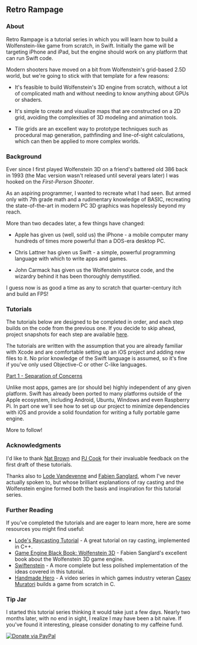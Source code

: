 ## Retro Rampage

### About

Retro Rampage is a tutorial series in which you will learn how to build a Wolfenstein-like game from scratch, in Swift. Initially the game will be targeting iPhone and iPad, but the engine should work on any platform that can run Swift code.

Modern shooters have moved on a bit from Wolfenstein's grid-based 2.5D world, but we're going to stick with that template for a few reasons:

* It's feasible to build Wolfenstein's 3D engine from scratch, without a lot of complicated math and without needing to know anything about GPUs or shaders.

* It's simple to create and visualize maps that are constructed on a 2D grid, avoiding the complexities of 3D modeling and animation tools.

* Tile grids are an excellent way to prototype techniques such as procedural map generation, pathfinding and line-of-sight calculations, which can then be applied to more complex worlds.

### Background

Ever since I first played Wolfenstein 3D on a friend's battered old 386 back in 1993 (the Mac version wasn't released until several years later) I was hooked on the *First-Person Shooter*.

As an aspiring programmer, I wanted to recreate what I had seen. But armed only with 7th grade math and a rudimentary knowledge of BASIC, recreating the state-of-the-art in modern PC 3D graphics was hopelessly beyond my reach.

More than two decades later, a few things have changed:

* Apple has given us (well, sold us) the iPhone - a mobile computer many hundreds of times more powerful than a DOS-era desktop PC.

* Chris Lattner has given us Swift - a simple, powerful programming language with which to write apps and games.

* John Carmack has given us the Wolfenstein source code, and the wizardry behind it has been thoroughly demystified.

I guess now is as good a time as any to scratch that quarter-century itch and build an FPS!

### Tutorials

The tutorials below are designed to be completed in order, and each step builds on the code from the previous one. If you decide to skip ahead, project snapshots for each step are available [here](https://github.com/nicklockwood/RetroRampage/releases).

The tutorials are written with the assumption that you are already familiar with Xcode and are comfortable setting up an iOS project and adding new files to it. No prior knowledge of the Swift language is assumed, so it's fine if you've only used Objective-C or other C-like languages.

[Part 1 - Separation of Concerns](Tutorial/Part1.md)

Unlike most apps, games are (or should be) highly independent of any given platform. Swift has already been ported to many platforms outside of the Apple ecosystem, including Android, Ubuntu, Windows and even Raspberry Pi. In part one we'll see how to set up our project to minimize dependencies with iOS and provide a solid foundation for writing a fully portable game engine.

More to follow!

### Acknowledgments

I'd like to thank [Nat Brown](https://github.com/natbro) and [PJ Cook](https://github.com/pjcook) for their invaluable feedback on the first draft of these tutorials.

Thanks also to [Lode Vandevenne](https://github.com/lvandeve) and [Fabien Sanglard](https://github.com/fabiensanglard/), whom I've never actually spoken to, but whose brilliant explanations of ray casting and the Wolfenstein engine formed both the basis and inspiration for this tutorial series.

### Further Reading

If you've completed the tutorials and are eager to learn more, here are some resources you might find useful:

* [Lode's Raycasting Tutorial](https://lodev.org/cgtutor/raycasting.html#Introduction) - A great tutorial on ray casting, implemented in C++.
* [Game Engine Black Book: Wolfenstein 3D](https://www.amazon.co.uk/gp/product/1727646703/ref=as_li_tl?ie=UTF8&camp=1634&creative=6738&creativeASIN=1727646703&linkCode=as2&tag=charcoaldesig-21&linkId=aab5d43499c96f7417b7aa0a7b3e587d) - Fabien Sanglard's excellent book about the Wolfenstein 3D game engine.
* [Swiftenstein](https://github.com/nicklockwood/Swiftenstein) - A more complete but less polished implementation of the ideas covered in this tutorial.
* [Handmade Hero](https://handmadehero.org) - A video series in which games industry veteran [Casey Muratori](https://github.com/cmuratori) builds a game from scratch in C.

### Tip Jar

I started this tutorial series thinking it would take just a few days. Nearly two months later, with no end in sight, I realize I may have been a bit naive. If you've found it interesting, please consider donating to my caffeine fund.

[![Donate via PayPal](https://www.paypalobjects.com/en_GB/i/btn/btn_donate_LG.gif)](https://www.paypal.com/cgi-bin/webscr?cmd=_s-xclick&hosted_button_id=CR6YX6DLRNJTY&source=url)

